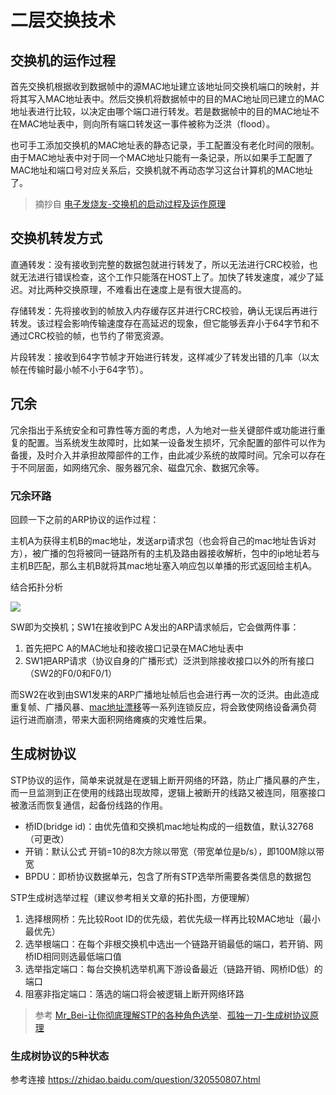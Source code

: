 # 二层交换技术

## 交换机的运作过程

首先交换机根据收到数据帧中的源MAC地址建立该地址同交换机端口的映射，并将其写入MAC地址表中。然后交换机将数据帧中的目的MAC地址同已建立的MAC地址表进行比较，以决定由哪个端口进行转发。若是数据帧中的目的MAC地址不在MAC地址表中，则向所有端口转发这一事件被称为泛洪（flood）。

也可手工添加交换机的MAC地址表的静态记录，手工配置没有老化时间的限制。由于MAC地址表中对于同一个MAC地址只能有一条记录，所以如果手工配置了MAC地址和端口号对应关系后，交换机就不再动态学习这台计算机的MAC地址了。

> 摘抄自 [电子发烧友-交换机的启动过程及运作原理](http://www.elecfans.com/instrument/579650_a.html)

## 交换机转发方式

直通转发：没有接收到完整的数据包就进行转发了，所以无法进行CRC校验，也就无法进行错误检查，这个工作只能落在HOST上了。加快了转发速度，减少了延迟。对比两种交换原理，不难看出在速度上是有很大提高的。

存储转发：先将接收到的帧放入内存缓存区并进行CRC校验，确认无误后再进行转发。该过程会影响传输速度存在高延迟的现象，但它能够丢弃小于64字节和不通过CRC校验的帧，也节约了带宽资源。

片段转发：接收到64字节帧才开始进行转发，这样减少了转发出错的几率（以太帧在传输时最小帧不小于64字节）。



## 冗余

冗余指出于系统安全和可靠性等方面的考虑，人为地对一些关键部件或功能进行重复的配置。当系统发生故障时，比如某一设备发生损坏，冗余配置的部件可以作为备援，及时介入并承担故障部件的工作，由此减少系统的故障时间。冗余可以存在于不同层面，如网络冗余、服务器冗余、磁盘冗余、数据冗余等。

### 冗余环路

回顾一下之前的ARP协议的运作过程：

主机A为获得主机B的mac地址，发送arp请求包（也会将自己的mac地址告诉对方），被广播的包将被同一链路所有的主机及路由器接收解析，包中的ip地址若与主机B匹配，那么主机B就将其mac地址塞入响应包以单播的形式返回给主机A。

结合拓扑分析

![](https://i.postimg.cc/B6zwTpNX/Snipaste-2019-10-30-18-43-42.png)

SW即为交换机；SW1在接收到PC A发出的ARP请求帧后，它会做两件事：

1. 首先把PC A的MAC地址和接收接口记录在MAC地址表中
2. SW1把ARP请求（协议自身的广播形式）泛洪到除接收接口以外的所有接口（SW2的F0/0和F0/1）

而SW2在收到由SW1发来的ARP广播地址帧后也会进行再一次的泛洪。由此造成重复帧、广播风暴、[mac地址漂移](https://forum.huawei.com/enterprise/zh/thread-312929.html)等一系列连锁反应，将会致使网络设备满负荷运行进而崩溃，带来大面积网络瘫痪的灾难性后果。

## 生成树协议

STP协议的运作，简单来说就是在逻辑上断开网络的环路，防止广播风暴的产生，而一旦监测到正在使用的线路出现故障，逻辑上被断开的线路又被连同，阻塞接口被激活而恢复通信，起备份线路的作用。

* 桥ID(bridge id)：由优先值和交换机mac地址构成的一组数值，默认32768（可更改）
* 开销：默认公式 开销=10的8次方除以带宽（带宽单位是b/s），即100M除以带宽
* BPDU：即桥协议数据单元，包含了所有STP选举所需要各类信息的数据包

STP生成树选举过程（建议参考相关文章的拓扑图，方便理解）

1. 选择根网桥：先比较Root ID的优先级，若优先级一样再比较MAC地址（最小最优先）
2. 选举根端口：在每个非根交换机中选出一个链路开销最低的端口，若开销、网桥ID相同则选最低端口值
3. 选举指定端口：每台交换机选举机离下游设备最近（链路开销、网桥ID低）的端口
4. 阻塞非指定端口：落选的端口将会被逻辑上断开网络环路

> 参考 [ Mr_Bei-让你彻底理解STP的各种角色选举](https://blog.csdn.net/lycb_gz/article/details/17347189)、[孤独一刀-生成树协议原理](https://blog.csdn.net/qq_34104227/article/details/81982689)

### 生成树协议的5种状态

参考连接 https://zhidao.baidu.com/question/320550807.html


